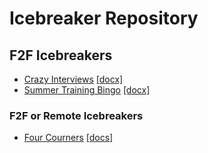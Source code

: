 # Icebreaker Repository

## F2F Icebreakers

* [Crazy Interviews](Crazy_Interviews.md) [[docx]](Crazy_Interview.docx)
* [Summer Training Bingo](summer_training_bingo.md) [[docx]](summer_training_bingo.docx)

### F2F or Remote Icebreakers

* [Four Courners](four_corners.md) [[docs]](four_corners.docx)

